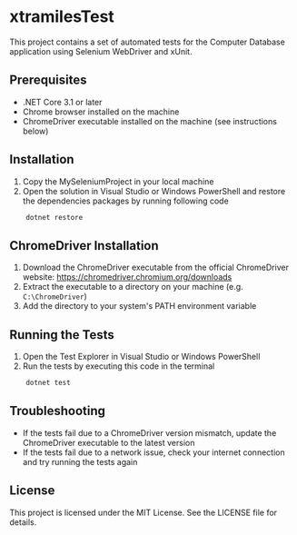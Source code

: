 # xtramilesTest

This project contains a set of automated tests for the Computer Database application using Selenium WebDriver and xUnit.

## Prerequisites

* .NET Core 3.1 or later
* Chrome browser installed on the machine
* ChromeDriver executable installed on the machine (see instructions below)

## Installation

1. Copy the MySeleniumProject in your local machine
2. Open the solution in Visual Studio or Windows PowerShell and restore the dependencies packages by running following code
```bash
    dotnet restore
```

## ChromeDriver Installation

1. Download the ChromeDriver executable from the official ChromeDriver website: https://chromedriver.chromium.org/downloads
2. Extract the executable to a directory on your machine (e.g. `C:\ChromeDriver`)
3. Add the directory to your system's PATH environment variable

## Running the Tests

1. Open the Test Explorer in Visual Studio or Windows PowerShell
2. Run the tests by executing this code in the terminal
```bash
    dotnet test
```

## Troubleshooting

* If the tests fail due to a ChromeDriver version mismatch, update the ChromeDriver executable to the latest version
* If the tests fail due to a network issue, check your internet connection and try running the tests again

## License

This project is licensed under the MIT License. See the LICENSE file for details.
